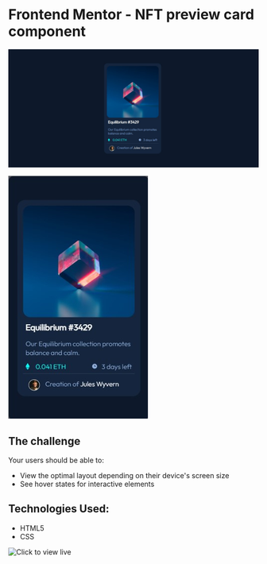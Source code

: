 # Frontend Mentor - NFT preview card component

![Desktop Design](./design/desktop-view.jpg)

![Mobile Design](./design/mobile-view.jpg) 

## The challenge

Your users should be able to:

- View the optimal layout depending on their device's screen size
- See hover states for interactive elements

## Technologies Used:
- HTML5
- CSS 

![Click to view live](https://novice-is-me.github.io/NFT-Preview-Card-Component/) 
